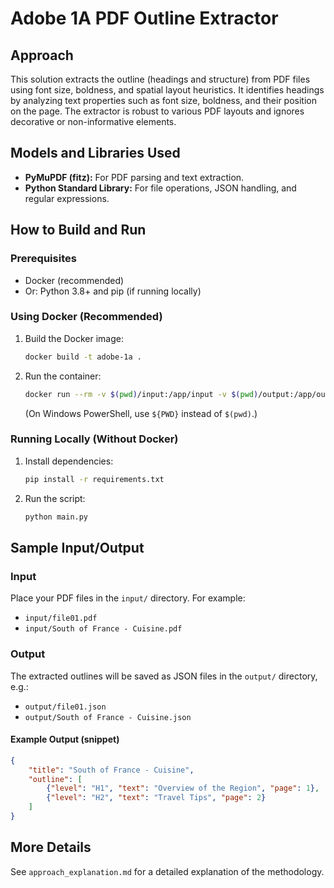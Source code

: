 # Adobe 1A PDF Outline Extractor

## Approach
This solution extracts the outline (headings and structure) from PDF files using font size, boldness, and spatial layout heuristics. It identifies headings by analyzing text properties such as font size, boldness, and their position on the page. The extractor is robust to various PDF layouts and ignores decorative or non-informative elements.

## Models and Libraries Used
- **PyMuPDF (fitz):** For PDF parsing and text extraction.
- **Python Standard Library:** For file operations, JSON handling, and regular expressions.

## How to Build and Run

### Prerequisites
- Docker (recommended)
- Or: Python 3.8+ and pip (if running locally)

### Using Docker (Recommended)
1. Build the Docker image:
   ```sh
   docker build -t adobe-1a .
   ```
2. Run the container:
   ```sh
   docker run --rm -v $(pwd)/input:/app/input -v $(pwd)/output:/app/output --network none adobe-1a
   ```
   (On Windows PowerShell, use `${PWD}` instead of `$(pwd)`.)

### Running Locally (Without Docker)
1. Install dependencies:
   ```sh
   pip install -r requirements.txt
   ```
2. Run the script:
   ```sh
   python main.py
   ```

## Sample Input/Output

### Input
Place your PDF files in the `input/` directory. For example:
- `input/file01.pdf`
- `input/South of France - Cuisine.pdf`

### Output
The extracted outlines will be saved as JSON files in the `output/` directory, e.g.:
- `output/file01.json`
- `output/South of France - Cuisine.json`

#### Example Output (snippet)
```json
{
    "title": "South of France - Cuisine",
    "outline": [
        {"level": "H1", "text": "Overview of the Region", "page": 1},
        {"level": "H2", "text": "Travel Tips", "page": 2}
    ]
}
```

## More Details
See `approach_explanation.md` for a detailed explanation of the methodology.
